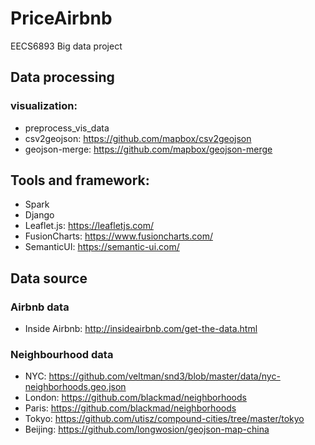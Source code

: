 # PriceAirbnb
EECS6893 Big data project

## Data processing
### visualization:
* preprocess_vis_data
* csv2geojson: https://github.com/mapbox/csv2geojson
* geojson-merge: https://github.com/mapbox/geojson-merge

## Tools and framework:
* Spark
* Django
* Leaflet.js: https://leafletjs.com/
* FusionCharts: https://www.fusioncharts.com/
* SemanticUI: https://semantic-ui.com/

## Data source
### Airbnb data
* Inside Airbnb: http://insideairbnb.com/get-the-data.html

### Neighbourhood data
* NYC: https://github.com/veltman/snd3/blob/master/data/nyc-neighborhoods.geo.json
* London: https://github.com/blackmad/neighborhoods
* Paris: https://github.com/blackmad/neighborhoods
* Tokyo: https://github.com/utisz/compound-cities/tree/master/tokyo
* Beijing: https://github.com/longwosion/geojson-map-china